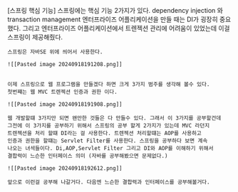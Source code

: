 [스프링 핵심 기능]
	스프링에는 핵심 기능 2가지가 있다.
	dependency injection 와 transaction management 엔터프라이즈 어플리케이션을
	만들 때는 DI가 굉장히 중요했다. 그리고 엔터프라이즈 어플리케이션에서 트렌젝션
	관리에 어려움이 있었는데 이걸 스프링이 제공해줬다.

	스프링은 자바SE 위에 씌어서 사용한다.
	
	![[Pasted image 20240918191208.png]]

	
	이제 스프링으로 웹 프로그램을 만들겠다 하면 크게 3가지 범주를 생각해 볼수 있다.
	첫번쨰는 웹 MVC 트렌젝션 인증과 권한 이다.
	
	![[Pasted image 20240918191908.png]]

	웹 개발할떄 3가지만 되면 왠만한 것들은 다 만들수 있다. 그래서 이 3가지를 공부할건데
	그전에 이 3가지를 공부하기 위해서 스프링의 공부 할게 2가지가 있는데 MVC 라던지
	트렌젝션을 처리 할떄 DI라는 걸 사용한다. 트렌젝션 처리할떄는 AOP를 사용하고
	인증과 권한을 할떄는 Servlet Filter를 사용한다. 스프링을 공부하다 보면 계속
	나오는 녀셕들이다. Di,AOP,Servlet Filter 그리고 DI와 AOP를 이해하기 위해서 
	결합력이 느슨한 인터페이스 의미 (자바를 공부해봤으면 문제없다.)

	![[Pasted image 20240918192612.png]]

	앞으로 이런걸 공부해 나갈거다. 다음엔 느슨한 결합력과 인터페이스를 공부해볼거다.
	

	
